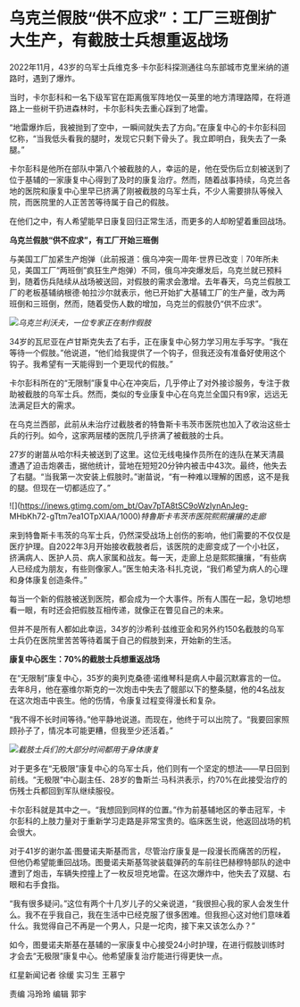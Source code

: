 # 乌克兰假肢“供不应求”：工厂三班倒扩大生产，有截肢士兵想重返战场

2022年11月，43岁的乌军士兵维克多·卡尔彭科探测通往乌东部城市克里米纳的道路时，遇到了爆炸。

当时，卡尔彭科和一名下级军官在距离俄军阵地仅一英里的地方清理路障，在将道路上一些树干扔进森林时，卡尔彭科失去重心踩到了地雷。

“地雷爆炸后，我被抛到了空中，一瞬间就失去了方向。”在康复中心的卡尔彭科回忆称，“当我低头看我的腿时，发现它只剩下骨头了。我立即明白，我失去了一条腿。”

卡尔彭科是他所在部队中第八个被截肢的人，幸运的是，他在受伤后立刻被送到了位于基辅的一家康复中心得到了及时的康复治疗。然而，随着战事持续，乌克兰各地的医院和康复中心里早已挤满了刚被截肢的乌军士兵，不少人需要排队等候入院，而医院里的人正苦苦等待属于自己的假肢。

在他们之中，有人希望能早日康复回归正常生活，而更多的人却盼望着重回战场。

**乌克兰假肢“供不应求”，有工厂开始三班倒**

与美国工厂加紧生产炮弹（此前报道：俄乌冲突一周年·世界已改变｜70年所未见，美国工厂“两班倒”疯狂生产炮弹）不同，俄乌冲突爆发后，乌克兰就已预料到，随着伤兵陆续从战场被送回，对假肢的需求会激增。去年春天，乌克兰假肢工厂的老板基辅纳根德·帕拉沙尔就表示，他已开始扩大基辅工厂的生产量，改为两班倒和三班倒，然而，随着受伤人数的增加，乌克兰的假肢仍“供不应求”。

![](https://inews.gtimg.com/om_bt/OLCH24bWh7DFzJidmM00gwIfqsefioMNmNDj98yo4i-xMAA/1000)_乌克兰利沃夫，一位专家正在制作假肢_

34岁的瓦尼亚在卢甘斯克失去了右手，正在康复中心努力学习用左手写字。“我在等待一个假肢。”他说道，“他们给我提供了一个钩子，但我还没有准备好使用这个钩子。我希望有一天能得到一个更现代的假肢。”

卡尔彭科所在的“无限制”康复中心在冲突后，几乎停止了对外接诊服务，专注于救助被截肢的乌军士兵。然而，类似的专业康复中心在乌克兰全国只有9家，远远无法满足巨大的需求。

在乌克兰西部，此前从未治疗过截肢者的特鲁斯卡韦茨市医院也加入了收治这些士兵的行列。如今，这家两层楼的医院几乎挤满了被截肢的士兵。

27岁的谢苗从哈尔科夫被送到了这里。这位无线电操作员所在的连队在某天清晨遭遇了迫击炮袭击，据他统计，营地在短短20分钟内被击中43次。最终，他失去了右腿。“当我第一次安装上假肢时。”谢苗说，“有一种难以理解的困惑，这不是我的腿。但现在一切都适应了。”

![](https://inews.gtimg.com/om_bt/Oav7pTA8tSC9oWzIynAnJeg-
MHbKh72-gTtm7ea1OTpXIAA/1000)_特鲁斯卡韦茨市医院熙熙攘攘的走廊_

来到特鲁斯卡韦茨的乌军士兵，仍然深受战场上创伤的影响，他们需要的不仅仅是医疗护理。自2022年3月开始接收截肢者后，该医院的走廊变成了一个小社区，挤满病人、医护人员、病人家属和战友。每一天，走廊上总是熙熙攘攘，“有些病人已经成为朋友，有些则像家人。”医生帕夫洛·科扎克说，“我们希望为病人的心理和身体康复创造条件。”

每当一个新的假肢被送到医院，都会成为一个大事件。所有人围在一起，急切地想看一眼，有时还会把假肢互相传递，就像正在瞥见自己的未来。

但并不是所有人都如此幸运，34岁的沙希利·兹维亚金和另外约150名截肢的乌军士兵仍在医院里苦苦等待着属于自己的假肢到来，开始新的生活。

**康复中心医生：70%的截肢士兵想重返战场**

在“无限制”康复中心，35岁的奥列克桑德·诺维琴科是病人中最沉默寡言的一位。去年8月，他在塞维尔斯克的一次炮击中失去了髋部以下的整条腿，他的4名战友在这次炮击中丧生。他的伤情，令康复过程变得漫长和复杂。

“我不得不长时间等待。”他平静地说道。而现在，他终于可以出院了。“我要回家照顾孙子了，情况本可能更糟，但我至少还活着。”

![](https://inews.gtimg.com/om_bt/OFWBK49xn9gyYXDShrM8gS5WdkI_FZd_CCXXV0Et2ULsgAA/1000)_截肢士兵们的大部分时间都用于身体康复_

对于更多在“无极限”康复中心的乌军士兵，他们则有一个坚定的想法——早日回到前线。“无极限”中心副主任、28岁的鲁斯兰·马科洪表示，约70%在此接受治疗的伤残士兵都回到军队继续服役。

卡尔彭科就是其中之一。“我想回到同样的位置。”作为前基辅地区的拳击冠军，卡尔彭科的上肢力量对于重新学习走路是非常宝贵的。临床医生说，他返回战场的机会很大。

对于41岁的谢尔盖·图曼诺夫斯基而言，尽管治疗康复是一段漫长而痛苦的历程，但他仍希望能重回战场。图曼诺夫斯基驾驶装载弹药的车前往巴赫穆特部队的途中遭到了炮击，车辆失控撞上了一枚反坦克地雷。在这次爆炸中，他失去了双腿、右眼和右手食指。

“我有很多疑问。”这位有两个十几岁儿子的父亲说道，“我很担心我的家人会发生什么。我不在乎我自己，我在生活中已经克服了很多困难。但我担心这对他们意味着什么。我觉得自己不再是一个男人，只是一坨肉，接下来又该怎么办？”

如今，图曼诺夫斯基在基辅的一家康复中心接受24小时护理，在进行假肢训练时才会去“无极限”康复中心。他希望康复治疗能进行得更快一点。

红星新闻记者 徐缓 实习生 王慕宁

责编 冯玲玲 编辑 郭宇

